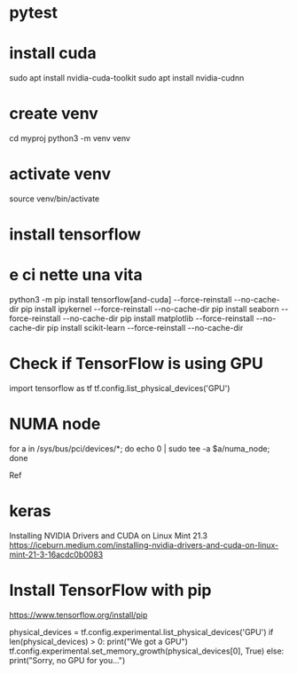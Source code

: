 # pytest

# install cuda
sudo apt install nvidia-cuda-toolkit
sudo apt install nvidia-cudnn


# create venv
cd myproj
python3 -m venv venv 

# activate venv 
source venv/bin/activate



# install tensorflow
# e ci nette una vita
python3 -m 
pip install tensorflow[and-cuda] --force-reinstall --no-cache-dir
pip install ipykernel --force-reinstall --no-cache-dir
pip install seaborn --force-reinstall --no-cache-dir
pip install matplotlib --force-reinstall --no-cache-dir
pip install scikit-learn --force-reinstall --no-cache-dir

# Check if TensorFlow is using GPU
import tensorflow as tf
tf.config.list_physical_devices('GPU')


# NUMA node
for a in /sys/bus/pci/devices/*; do echo 0 | sudo tee -a $a/numa_node; done




Ref 
# keras
Installing NVIDIA Drivers and CUDA on Linux Mint 21.3
https://iceburn.medium.com/installing-nvidia-drivers-and-cuda-on-linux-mint-21-3-16acdc0b0083

# Install TensorFlow with pip
https://www.tensorflow.org/install/pip




physical_devices = tf.config.experimental.list_physical_devices('GPU')
if len(physical_devices) > 0:
    print("We got a GPU")
    tf.config.experimental.set_memory_growth(physical_devices[0], True)
else:
    print("Sorry, no GPU for you...")
